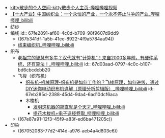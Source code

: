 - [kitty散步的个人空间-kitty散步个人主页-哔哩哔哩视频](https://space.bilibili.com/1572639617)
- [【十大产业】中国纺织业：一个永恒的产业，一个永不停止斗争的产业_哔哩哔哩_bilibili](https://www.bilibili.com/video/BV14n4y1R77T/)
- 纺纱
- 编线
  id:: 67fe2891-af60-4c0d-b709-98f9607d9dd9
	- ((67b341df-1a5b-41ee-8922-4f9a5784aa94))
	- [线束编织机_哔哩哔哩_bilibili](https://www.bilibili.com/video/BV1rC411p7LV/)
- 织布
	- [老祖宗的智慧有多牛？汉代就有“计算机”！来自2000多年前，有硬件系统，还有算法！_哔哩哔哩_bilibili](https://www.bilibili.com/video/BV1VZNXekE6o)
	  id:: 67d03aad-0797-4c0c-b107-bd6cbcdcbb20
	- 飞梭（织布机）
		- [织布机-机械原理-织布机是如何工作的？飞梭原理，如何进线，通过DIY迷你电动织布机详解（原理分析剪辑版）_哔哩哔哩_bilibili](https://www.bilibili.com/video/BV1GD4y147qj/)
		  id:: 67eb285d-2388-45d4-9da4-6ad10dcf6aca
		- 木梭机
			- [发明这机器的简直就是个天才_哔哩哔哩_bilibili](https://www.bilibili.com/video/BV16W421P7XN/)
			- [提花木梭机+电子送经卷取_哔哩哔哩_bilibili](https://www.bilibili.com/video/BV1FC4y177AC/)
	- ((67e87a91-12f3-45f9-a83f-ed6ba471205c))
- 印染
	- ((67052083-77d2-414d-a976-aeb4a4d803e6))